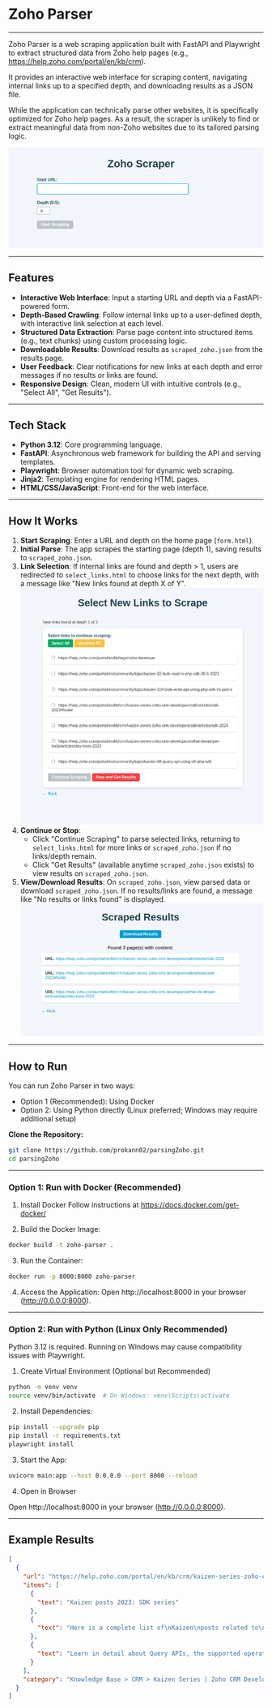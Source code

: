 # Zoho Parser

---

Zoho Parser is a web scraping application built with FastAPI and Playwright to extract structured data from Zoho help pages (e.g., https://help.zoho.com/portal/en/kb/crm).

It provides an interactive web interface for scraping content, navigating internal links up to a specified depth, and downloading results as a JSON file.

While the application can technically parse other websites, it is specifically optimized for Zoho help pages. As a result, the scraper is unlikely to find or extract meaningful data from non-Zoho websites due to its tailored parsing logic.

![Zoho Parser start_app](github/images/run_app.png)

---

## Features
- **Interactive Web Interface**: Input a starting URL and depth via a FastAPI-powered form.
- **Depth-Based Crawling**: Follow internal links up to a user-defined depth, with interactive link selection at each level.
- **Structured Data Extraction**: Parse page content into structured items (e.g., text chunks) using custom processing logic.
- **Downloadable Results**: Download results as `scraped_zoho.json` from the results page.
- **User Feedback**: Clear notifications for new links at each depth and error messages if no results or links are found.
- **Responsive Design**: Clean, modern UI with intuitive controls (e.g., "Select All", "Get Results").

---

## Tech Stack
- **Python 3.12**: Core programming language.
- **FastAPI**: Asynchronous web framework for building the API and serving templates.
- **Playwright**: Browser automation tool for dynamic web scraping.
- **Jinja2**: Templating engine for rendering HTML pages.
- **HTML/CSS/JavaScript**: Front-end for the web interface.

---

## How It Works
1. **Start Scraping**: Enter a URL and depth on the home page (`form.html`).
2. **Initial Parse**: The app scrapes the starting page (depth 1), saving results to `scraped_zoho.json`.
3. **Link Selection**: If internal links are found and depth > 1, users are redirected to `select_links.html` to choose links for the next depth, with a message like "New links found at depth X of Y".
![Zoho Parser select_links](github/images/select_links.png)
4. **Continue or Stop**:
   - Click "Continue Scraping" to parse selected links, returning to `select_links.html` for more links or `scraped_zoho.json` if no links/depth remain.
   - Click "Get Results" (available anytime `scraped_zoho.json` exists) to view results on `scraped_zoho.json`.
5. **View/Download Results**: On `scraped_zoho.json`, view parsed data or download `scraped_zoho.json`. If no results/links are found, a message like "No results or links found" is displayed.
![Zoho Parser screenshot](github/images/get_results.png)
---

## How to Run
You can run Zoho Parser in two ways:
- Option 1 (Recommended): Using Docker
- Option 2: Using Python directly (Linux preferred; Windows may require additional setup)

**Clone the Repository:**

```bash
git clone https://github.com/prokann02/parsingZoho.git
cd parsingZoho
```

---

### Option 1: Run with Docker (Recommended)

1. Install Docker
Follow instructions at https://docs.docker.com/get-docker/

2. Build the Docker Image:

```bash
docker build -t zoho-parser .
```

3. Run the Container:

```bash
docker run -p 8000:8000 zoho-parser
```

4. Access the Application:
Open http://localhost:8000 in your browser (http://0.0.0.0:8000).

---

### Option 2: Run with Python (Linux Only Recommended)

Python 3.12 is required. Running on Windows may cause compatibility issues with Playwright.

1. Create Virtual Environment (Optional but Recommended)

```bash
python -m venv venv
source venv/bin/activate  # On Windows: venv\Scripts\activate
```

2. Install Dependencies:

```bash
pip install --upgrade pip
pip install -r requirements.txt
playwright install
```

3. Start the App:

```bash
uvicorn main:app --host 0.0.0.0 --port 8000 --reload
```

4. Open in Browser

Open http://localhost:8000 in your browser (http://0.0.0.0:8000).

---

## Example Results

```json
[
  {
    "url": "https://help.zoho.com/portal/en/kb/crm/kaizen-series-zoho-crm-developers/sdk/articles/sdk-2023",
    "items": [
      {
        "text": "Kaizen posts 2023: SDK series"
      },
      {
        "text": "Here is a complete list of\nKaizen\nposts related to\nSDKs\npublished in\n2023\n.\nSl. No.\nTitle\nDescription\n1\nPHP SDK - Part I\nLearn how to set up and initialize Zoho CRM's PHP SDK with this step-by-step guide.\n2\nPHP SDK - Part II\nLearn how to perform Record Operations with sample codes in this post. Read more for detailed information on getting started with your SDK journey.\n3\nPHP SDK - Part III\nDiscover new use cases and expand your horizons with additional examples in Record and Send Mail Operations. Read more for further information.\n4\nBulk Read in PHP SDK\nThis post delves into the utilization of bulk read APIs and provides insights into structuring the criteria format for various field data types in PHP SDK, specifically based on v4 APIs.\n5\nPHP SDK V4 - Configuration and Initialization\nLearn to configure and initialize Zoho CRM PHP SDK v4 and v5 for seamless integration.\n6\nQuery API using v5 PHP SDK"
      },
      {
        "text": "Learn in detail about Query APIs, the supported operators for different datatypes, and how to query for data using PHP SDK (v5)\n7\nBulk Write API using PHP SDK (v5) - Part I\nLearn about Bulk Write API in detail, and how to implement the same using PHP SDK.\n8\nBulk Write API using PHP SDK (v5) - Part II\nThis article explain in detail about Bulk Write API, and how to import lookup fields, lookup fields, user lookup fields, subform data and multiselect lookup fields using Bulk Write API, and implement the same using our PHP SDK.\n9\nIntegrating Third Party Application with Zoho CRM using Java SDK\nLearn how to integrate third party applications with Zoho CRM using Java SDK.\nTags :\nzoho developer\nsdk\nzoho crm\nkaizen\nAnu Abraham\nUpdated:\n1 year ago\nHelpful?\n0\n0\nShare :"
      }
    ],
    "category": "Knowledge Base > CRM > Kaizen Series | Zoho CRM Developers > SDK"
  }
]
```